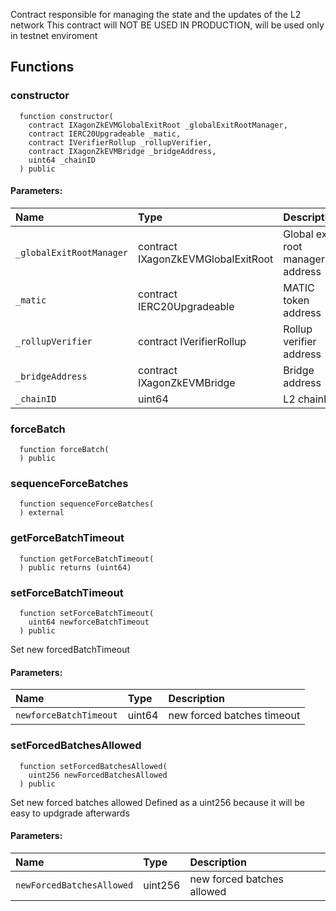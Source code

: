 Contract responsible for managing the state and the updates of the L2 network
This contract will NOT BE USED IN PRODUCTION, will be used only in testnet enviroment


## Functions
### constructor
```solidity
  function constructor(
    contract IXagonZkEVMGlobalExitRoot _globalExitRootManager,
    contract IERC20Upgradeable _matic,
    contract IVerifierRollup _rollupVerifier,
    contract IXagonZkEVMBridge _bridgeAddress,
    uint64 _chainID
  ) public
```


#### Parameters:
| Name | Type | Description                                                          |
| :--- | :--- | :------------------------------------------------------------------- |
|`_globalExitRootManager` | contract IXagonZkEVMGlobalExitRoot | Global exit root manager address
|`_matic` | contract IERC20Upgradeable | MATIC token address
|`_rollupVerifier` | contract IVerifierRollup | Rollup verifier address
|`_bridgeAddress` | contract IXagonZkEVMBridge | Bridge address
|`_chainID` | uint64 | L2 chainID

### forceBatch
```solidity
  function forceBatch(
  ) public
```




### sequenceForceBatches
```solidity
  function sequenceForceBatches(
  ) external
```




### getForceBatchTimeout
```solidity
  function getForceBatchTimeout(
  ) public returns (uint64)
```




### setForceBatchTimeout
```solidity
  function setForceBatchTimeout(
    uint64 newforceBatchTimeout
  ) public
```
Set new forcedBatchTimeout


#### Parameters:
| Name | Type | Description                                                          |
| :--- | :--- | :------------------------------------------------------------------- |
|`newforceBatchTimeout` | uint64 | new forced batches timeout

### setForcedBatchesAllowed
```solidity
  function setForcedBatchesAllowed(
    uint256 newForcedBatchesAllowed
  ) public
```
Set new forced batches allowed
Defined as a uint256 because it will be easy to updgrade afterwards


#### Parameters:
| Name | Type | Description                                                          |
| :--- | :--- | :------------------------------------------------------------------- |
|`newForcedBatchesAllowed` | uint256 | new forced batches allowed

